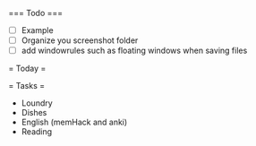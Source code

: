 === Todo ===
- [ ] Example
- [ ] Organize you screenshot folder
- [ ] add windowrules such as floating windows when saving files

= Today =

= Tasks = 
- Loundry
- Dishes
- English (memHack and anki)
- Reading

